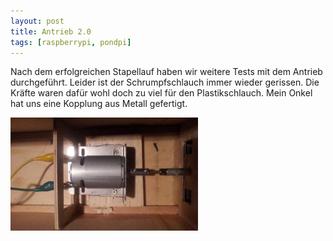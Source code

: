 ```yaml
---
layout: post
title: Antrieb 2.0
tags: [raspberrypi, pondpi]
---
```


Nach dem erfolgreichen Stapellauf haben wir weitere Tests mit dem Antrieb durchgeführt. Leider ist der Schrumpfschlauch immer wieder gerissen. Die Kräfte waren dafür wohl doch zu viel für den Plastikschlauch. Mein Onkel hat uns eine Kopplung aus Metall gefertigt.

[![](/assets/pondpi/motor-kopplung-300x181.jpg)](/assets/pondpi/motor-kopplung.jpg)
